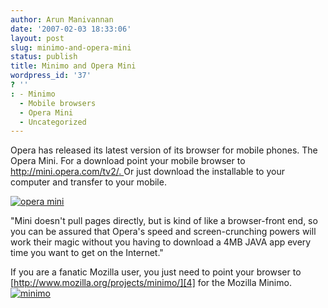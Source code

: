 ```yaml
---
author: Arun Manivannan
date: '2007-02-03 18:33:06'
layout: post
slug: minimo-and-opera-mini
status: publish
title: Minimo and Opera Mini
wordpress_id: '37'
? ''
: - Minimo
  - Mobile browsers
  - Opera Mini
  - Uncategorized
---
```


Opera has released its latest version of its browser for mobile phones. The
Opera Mini. For a download point your mobile browser to
[http://mini.opera.com/tv2/. ][1] Or just download the installable to your
computer and transfer to your mobile.

[![opera mini][2]][3]

"Mini doesn't pull pages directly, but is kind of like a browser-front end, so
you can be assured that Opera's speed and screen-crunching powers will work
their magic without you having to download a 4MB JAVA app every time you want
to get on the Internet."

If you are a fanatic Mozilla user, you just need to point your browser to
[http://www.mozilla.org/projects/minimo/][4] for the Mozilla Minimo.
[![minimo][5]][6]

   [1]: http://mini.opera.com/tv2/

   [2]: http://beanpicks.wordpress.com/files/2007/02/operamini.thumbnail.png

   [3]: http://beanpicks.wordpress.com/files/2007/02/operamini.png (opera
mini)

   [4]: http://www.mozilla.org/projects/minimo/

   [5]: http://beanpicks.wordpress.com/files/2007/02/minimo.thumbnail.png

   [6]: http://beanpicks.wordpress.com/files/2007/02/minimo.png (minimo)

